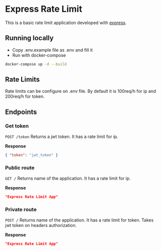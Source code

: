 # Express Rate Limit

This is a basic rate limit application developed with [express](https://expressjs.com).

## Running locally
- Copy .env.example file as .env and fill it
- Run with docker-compose
```sh
docker-compose up -d --build
```

## Rate Limits
Rate limits can be configure on .env file. By default it is 100req/h for ip and 200req/h for token.

## Endpoints

### Get token
`POST /token`
Returns a jwt token. It has a rate limit for ip.

**Response**
```json
{ "token": "jwt_token" }
```

### Public route
`GET /`
Returns name of the application. It has a rate limit for ip.

**Response**
```json
"Express Rate Limit App"
```

### Private route
`POST /`
Returns name of the application. It has a rate limit for token.
Takes jwt token on headers authorization.

**Response**
```json
"Express Rate Limit App"
```
